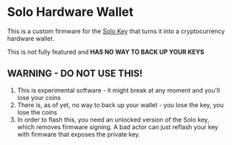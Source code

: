 # Solo Hardware Wallet
This is a custom firmware for the [Solo Key](https://solokeys.com) that turns it into a cryptocurrency hardware wallet.

This is not fully featured and **HAS NO WAY TO BACK UP YOUR KEYS**

## WARNING - DO NOT USE THIS!
1. This is experimental software - it might break at any moment and you'll lose your coins
2. There is, as of yet, no way to back up your wallet - you lose the key, you lose the coins
3. In order to flash this, you need an unlocked version of the Solo key, which removes firmware signing. A bad actor can
   just reflash your key with firmware that exposes the private key.